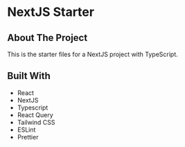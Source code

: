 # NextJS Starter

## About The Project

This is the starter files for a NextJS project with TypeScript.

## Built With
- React
- NextJS
- Typescript
- React Query
- Tailwind CSS
- ESLint
- Prettier